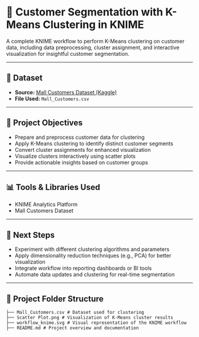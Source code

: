 # 🧠 Customer Segmentation with K-Means Clustering in KNIME

A complete KNIME workflow to perform K-Means clustering on customer data, including data preprocessing, cluster assignment, and interactive visualization for insightful customer segmentation.

---

## 📁 Dataset
- **Source:** [Mall Customers Dataset (Kaggle)](https://www.kaggle.com/vjchoudhary7/customer-segmentation-tutorial-in-python)
- **File Used:** `Mall_Customers.csv`

---

## 🎯 Project Objectives
- Prepare and preprocess customer data for clustering
- Apply K-Means clustering to identify distinct customer segments
- Convert cluster assignments for enhanced visualization
- Visualize clusters interactively using scatter plots
- Provide actionable insights based on customer groups

---

## 📊 Tools & Libraries Used
- KNIME Analytics Platform  
- Mall Customers Dataset

---

## 🚀 Next Steps
- Experiment with different clustering algorithms and parameters  
- Apply dimensionality reduction techniques (e.g., PCA) for better visualization  
- Integrate workflow into reporting dashboards or BI tools  
- Automate data updates and clustering for real-time segmentation  

---

## 📂 Project Folder Structure

```
├── Mall_Customers.csv # Dataset used for clustering
├── Scatter Plot.png # Visualization of K-Means cluster results
├── workflow_knime.svg # Visual representation of the KNIME workflow
├── README.md # Project overview and documentation
```
